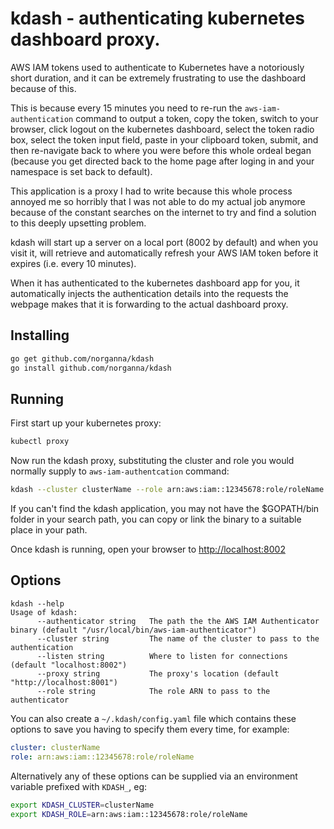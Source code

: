 # kdash - authenticating kubernetes dashboard proxy.

AWS IAM tokens used to authenticate to Kubernetes have a notoriously short duration, and it can be extremely frustrating to use the dashboard because of this.

This is because every 15 minutes you need to re-run the `aws-iam-authentication` command to output a token, copy the token, switch to your browser, click logout on the kubernetes dashboard, select the token radio box, select the token input field, paste in your clipboard token, submit, and then re-navigate back to where you were before this whole ordeal began (because you get directed back to the home page after loging in and your namespace is set back to default).

This application is a proxy I had to write because this whole process annoyed me so horribly that I was not able to do my actual job anymore because of the constant searches on the internet to try and find a solution to this deeply upsetting problem.

kdash will start up a server on a local port (8002 by default) and when you visit it, will retrieve and automatically refresh your AWS IAM token before it expires (i.e. every 10 minutes).

When it has authenticated to the kubernetes dashboard app for you, it automatically injects the authentication details into the requests the webpage makes that it is forwarding to the actual dashboard proxy.

## Installing

```bash
go get github.com/norganna/kdash
go install github.com/norganna/kdash
```

## Running

First start up your kubernetes proxy:

```bash
kubectl proxy
```

Now run the kdash proxy, substituting the cluster and role you would normally supply to `aws-iam-authentcation` command:

```bash
kdash --cluster clusterName --role arn:aws:iam::12345678:role/roleName
```

If you can't find the kdash application, you may not have the $GOPATH/bin folder in your search path, you can copy or
link the binary to a suitable place in your path.

Once kdash is running, open your browser to [http://localhost:8002](http://localhost:8002)

## Options

```
kdash --help
Usage of kdash:
      --authenticator string   The path the the AWS IAM Authenticator binary (default "/usr/local/bin/aws-iam-authenticator")
      --cluster string         The name of the cluster to pass to the authentication
      --listen string          Where to listen for connections (default "localhost:8002")
      --proxy string           The proxy's location (default "http://localhost:8001")
      --role string            The role ARN to pass to the authenticator
```

You can also create a `~/.kdash/config.yaml` file which contains these options to save you having to specify them every time, for example:

```yaml
cluster: clusterName
role: arn:aws:iam::12345678:role/roleName
```

Alternatively any of these options can be supplied via an environment variable prefixed with `KDASH_`, eg:

```bash
export KDASH_CLUSTER=clusterName
export KDASH_ROLE=arn:aws:iam::12345678:role/roleName
```
